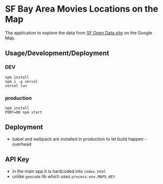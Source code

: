 # SF Bay Area Movies Locations on the Map
The application to explore the data from [SF Open Data site](https://data.sfgov.org/Culture-and-Recreation/Film-Locations-in-San-Francisco/yitu-d5am)
on the Google Map.

## Usage/Development/Deployment
### DEV
    npm install
    npm i -g vercel
    vercel run

### production
    npm install
    PORT=80 npm start

## Deployment
- babel and webpack are installed in production to let build happen - overhead

## API Key
- in the main app it is hardcoded into `index.html`
- unlike `geocode` lib which uses `process.env.MAPS_KEY`
